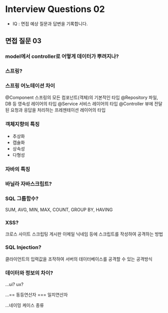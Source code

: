 # Interview Questions 02
* IQ : 면접 예상 질문과 답변을 기록합니다.

## 면접 질문 03

### model에서 controller로 어떻게 데이터가 뿌려지나?

### 스프링?

### 스프링 어노테이션 차이
@Component	스프링의 모든 컴포넌트(객체)의 기본적인 타입
@Repository	파일, DB 등 영속성 레이어의 타입
@Service	서비스 레이어의 타입
@Controller	뷰에 전달된 요청과 응답을 처리하는 프레젠테이션 레이어의 타입

### 객체지향의 특징
* 추상화
* 캡슐화
* 상속성
* 다형성

### 자바의 특징

### 바닐라 자바스크립트?

### SQL 그룹함수?
SUM, AVG, MIN, MAX, COUNT, GROUP BY, HAVING

### XSS?
크로스 사이트 스크립팅
게시판 이메일 닉네임 등에 스크립트를 작성하여 공격하는 방법

### SQL Injection?
클라이언트의 입력값을 조작하여 서버의 데이터베이스를 공격할 수 있는 공격방식

### 데이터와 정보의 차이?

...ui? ux?

...== 동등연산자 === 일치연산자

...네이밍 케이스 종류
